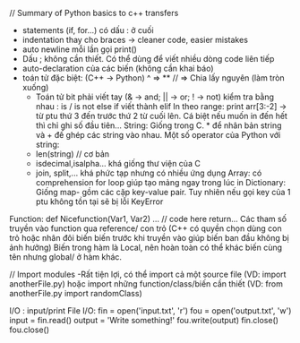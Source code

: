 // Summary of Python basics to c++ transfers
- statements (if, for...) có dấu : ở cuối
- indentation thay cho braces -> cleaner code, easier mistakes
- auto newline mỗi lần gọi print()
- Dấu ; không cần thiết. Có thể dùng để viết nhiều dòng code liên tiếp
- auto-declaration của các biến (không cần khai báo)
- toán tử đặc biệt: (C++ -> Python)
  ^ => **
  // => Chia lấy nguyên (làm tròn xuống)
  - Toán tử bit phải viết tay (& -> and; || -> or; ! -> not)
kiểm tra bằng nhau : is / is not
else if viết thành elif
In theo range: print arr[3:-2] -> từ ptu thứ 3 đến trước thứ 2 từ cuối lên. Cá biệt nếu muốn in đến hết thì chỉ ghi số đầu tiên...
String: Giống trong C. * để nhân bản string và + đế ghép các string vào nhau.
Một số operator của Python với string:
  + len(string) // cơ bản
  + isdecimal,isalpha... khá giống thư viện <cctype> của C
  + join, split,... khá phức tạp nhưng có nhiều ứng dụng
Array: có comprehension for loop giúp tạo mảng ngay trong lúc in
Dictionary: Giống map- gồm các cặp key-value pair. Tuy nhiên nếu gọi key của 1 ptu không tồn tại sẽ bị lỗi KeyError

Function: def Nicefunction(Var1, Var2)
  ... // code here
  return...
 Các tham số truyền vào function qua reference/ con trỏ (C++ có quyền chọn dùng con trỏ hoặc nhân đôi biến biến trước khi truyền vào 
 giúp biến ban đầu không bị ảnh hưởng)
  Biến trong hàm là Local, nên hoàn toàn có thể khác biến cùng tên nhưng global/ ở hàm khác. 
  
  // Import modules
  -Rất tiện lợi, có thể import cả một source file (VD: import anotherFile.py)
  hoặc import những function/class/biến cần thiết (VD: from anotherFile.py import randomClass)
 
 I/O : input/print
 File I/O:
  fin = open('input.txt', 'r')
  fou = open('output.txt', 'w')
  input = fin.read() 
  output = 'Write something!'
  fou.write(output)
  fin.close()
  fou.close()
